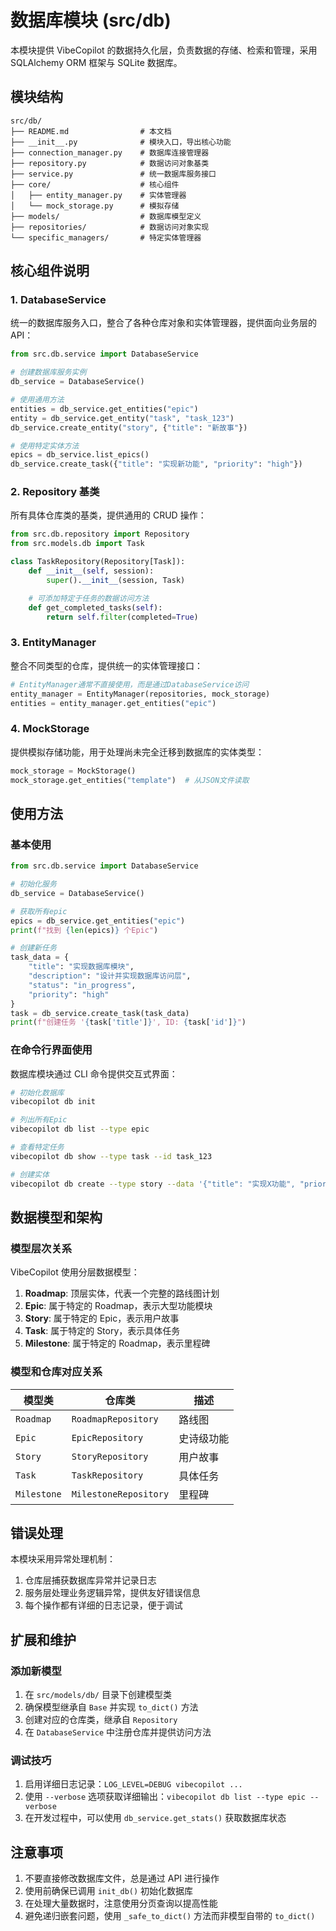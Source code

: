 # 数据库模块 (src/db)

本模块提供 VibeCopilot 的数据持久化层，负责数据的存储、检索和管理，采用 SQLAlchemy ORM 框架与 SQLite 数据库。

## 模块结构

```
src/db/
├── README.md                # 本文档
├── __init__.py              # 模块入口，导出核心功能
├── connection_manager.py    # 数据库连接管理器
├── repository.py            # 数据访问对象基类
├── service.py               # 统一数据库服务接口
├── core/                    # 核心组件
│   ├── entity_manager.py    # 实体管理器
│   └── mock_storage.py      # 模拟存储
├── models/                  # 数据库模型定义
├── repositories/            # 数据访问对象实现
└── specific_managers/       # 特定实体管理器
```

## 核心组件说明

### 1. DatabaseService

统一的数据库服务入口，整合了各种仓库对象和实体管理器，提供面向业务层的 API：

```python
from src.db.service import DatabaseService

# 创建数据库服务实例
db_service = DatabaseService()

# 使用通用方法
entities = db_service.get_entities("epic")
entity = db_service.get_entity("task", "task_123")
db_service.create_entity("story", {"title": "新故事"})

# 使用特定实体方法
epics = db_service.list_epics()
db_service.create_task({"title": "实现新功能", "priority": "high"})
```

### 2. Repository 基类

所有具体仓库类的基类，提供通用的 CRUD 操作：

```python
from src.db.repository import Repository
from src.models.db import Task

class TaskRepository(Repository[Task]):
    def __init__(self, session):
        super().__init__(session, Task)

    # 可添加特定于任务的数据访问方法
    def get_completed_tasks(self):
        return self.filter(completed=True)
```

### 3. EntityManager

整合不同类型的仓库，提供统一的实体管理接口：

```python
# EntityManager通常不直接使用，而是通过DatabaseService访问
entity_manager = EntityManager(repositories, mock_storage)
entities = entity_manager.get_entities("epic")
```

### 4. MockStorage

提供模拟存储功能，用于处理尚未完全迁移到数据库的实体类型：

```python
mock_storage = MockStorage()
mock_storage.get_entities("template")  # 从JSON文件读取
```

## 使用方法

### 基本使用

```python
from src.db.service import DatabaseService

# 初始化服务
db_service = DatabaseService()

# 获取所有epic
epics = db_service.get_entities("epic")
print(f"找到 {len(epics)} 个Epic")

# 创建新任务
task_data = {
    "title": "实现数据库模块",
    "description": "设计并实现数据库访问层",
    "status": "in_progress",
    "priority": "high"
}
task = db_service.create_task(task_data)
print(f"创建任务 '{task['title']}', ID: {task['id']}")
```

### 在命令行界面使用

数据库模块通过 CLI 命令提供交互式界面：

```bash
# 初始化数据库
vibecopilot db init

# 列出所有Epic
vibecopilot db list --type epic

# 查看特定任务
vibecopilot db show --type task --id task_123

# 创建实体
vibecopilot db create --type story --data '{"title": "实现X功能", "priority": "high"}'
```

## 数据模型和架构

### 模型层次关系

VibeCopilot 使用分层数据模型：

1. **Roadmap**: 顶层实体，代表一个完整的路线图计划
2. **Epic**: 属于特定的 Roadmap，表示大型功能模块
3. **Story**: 属于特定的 Epic，表示用户故事
4. **Task**: 属于特定的 Story，表示具体任务
5. **Milestone**: 属于特定的 Roadmap，表示里程碑

### 模型和仓库对应关系

| 模型类 | 仓库类 | 描述 |
|-------|-------|------|
| `Roadmap` | `RoadmapRepository` | 路线图 |
| `Epic` | `EpicRepository` | 史诗级功能 |
| `Story` | `StoryRepository` | 用户故事 |
| `Task` | `TaskRepository` | 具体任务 |
| `Milestone` | `MilestoneRepository` | 里程碑 |

## 错误处理

本模块采用异常处理机制：

1. 仓库层捕获数据库异常并记录日志
2. 服务层处理业务逻辑异常，提供友好错误信息
3. 每个操作都有详细的日志记录，便于调试

## 扩展和维护

### 添加新模型

1. 在 `src/models/db/` 目录下创建模型类
2. 确保模型继承自 `Base` 并实现 `to_dict()` 方法
3. 创建对应的仓库类，继承自 `Repository`
4. 在 `DatabaseService` 中注册仓库并提供访问方法

### 调试技巧

1. 启用详细日志记录：`LOG_LEVEL=DEBUG vibecopilot ...`
2. 使用 `--verbose` 选项获取详细输出：`vibecopilot db list --type epic --verbose`
3. 在开发过程中，可以使用 `db_service.get_stats()` 获取数据库状态

## 注意事项

1. 不要直接修改数据库文件，总是通过 API 进行操作
2. 使用前确保已调用 `init_db()` 初始化数据库
3. 在处理大量数据时，注意使用分页查询以提高性能
4. 避免递归嵌套问题，使用 `_safe_to_dict()` 方法而非模型自带的 `to_dict()`
